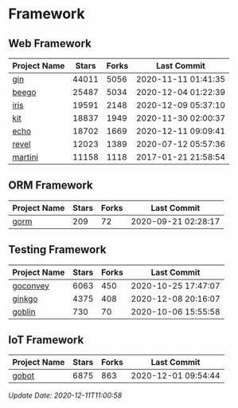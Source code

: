 # Framework

## Web Framework
| Project Name | Stars | Forks | Last Commit |
| ------------ | ----- | ----- | ----------- |
| [gin](https://github.com/gin-gonic/gin) | 44011 | 5056 | 2020-11-11 01:41:35 |
| [beego](https://github.com/astaxie/beego) | 25487 | 5034 | 2020-12-04 01:22:39 |
| [iris](https://github.com/kataras/iris) | 19591 | 2148 | 2020-12-09 05:37:10 |
| [kit](https://github.com/go-kit/kit) | 18837 | 1949 | 2020-11-30 02:00:37 |
| [echo](https://github.com/labstack/echo) | 18702 | 1669 | 2020-12-11 09:09:41 |
| [revel](https://github.com/revel/revel) | 12023 | 1389 | 2020-07-12 05:57:36 |
| [martini](https://github.com/go-martini/martini) | 11158 | 1118 | 2017-01-21 21:58:54 |

## ORM Framework
| Project Name | Stars | Forks | Last Commit |
| ------------ | ----- | ----- | ----------- |
| [gorm](https://github.com/jinzhu/gorm) | 209 | 72 | 2020-09-21 02:28:17 |

## Testing Framework
| Project Name | Stars | Forks | Last Commit |
| ------------ | ----- | ----- | ----------- |
| [goconvey](https://github.com/smartystreets/goconvey) | 6063 | 450 | 2020-10-25 17:47:07 |
| [ginkgo](https://github.com/onsi/ginkgo) | 4375 | 408 | 2020-12-08 20:16:07 |
| [goblin](https://github.com/franela/goblin) | 730 | 70 | 2020-10-06 15:55:58 |

## IoT Framework
| Project Name | Stars | Forks | Last Commit |
| ------------ | ----- | ----- | ----------- |
| [gobot](https://github.com/hybridgroup/gobot) | 6875 | 863 | 2020-12-01 09:54:44 |

*Update Date: 2020-12-11T11:00:58*